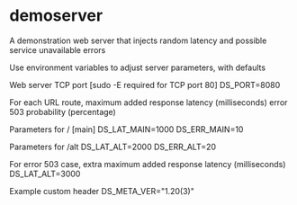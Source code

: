 # demoserver
A demonstration web server that injects random latency and possible service unavailable errors

Use environment variables to adjust server parameters, with defaults

Web server TCP port [sudo -E required for TCP port 80]
DS_PORT=8080 

For each URL route,
maximum added response latency (milliseconds)
error 503 probability (percentage)

Parameters for / [main]
DS_LAT_MAIN=1000
DS_ERR_MAIN=10

Parameters for /alt
DS_LAT_ALT=2000
DS_ERR_ALT=20

For error 503 case, 
extra maximum added response latency (milliseconds)
DS_LAT_ALT=3000

Example custom header
DS_META_VER="1.20(3)"
